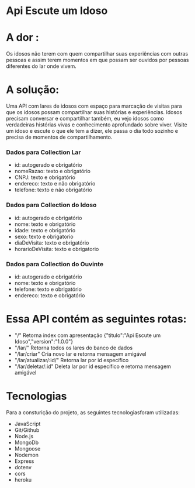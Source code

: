 # Api Escute um Idoso


# A dor : 
Os idosos não terem com quem compartilhar suas experiências com outras pessoas e assim terem momentos em que possam ser ouvidos por pessoas diferentes do lar onde vivem.

# A solução: 
Uma API com lares de idosos com espaço para marcação de visitas para que os idosos possam compartilhar suas histórias e experiências. Idosos precisam conversar e compartilhar também, eu vejo idosos como verdadeiras histórias vivas e conhecimento aprofundado sobre viver. Visite um idoso e escute o que ele tem a dizer, ele passa o dia todo sozinho e precisa de momentos de compartilhamento.


### Dados para Collection Lar
* id: autogerado e obrigatório
* nomeRazao: texto e obrigatório
* CNPJ: texto e obrigatório
* endereco: texto e não obrigatório
* telefone: texto e não obrigatório


### Dados para Collection do Idoso
* id: autogerado e obrigatório
* nome: texto e obrigatório
* idade: texto e obrigatório
* sexo: texto e obrigatorio
* diaDeVisita: texto e obrigatório
* horarioDeVisita: texto e obrigatorio



### Dados para Collection do Ouvinte
* id: autogerado e obrigatório
* nome: texto e obrigatório
* telefone: texto e obrigatório
* endereco: texto e obrigatório

# Essa API contém as seguintes rotas:

 * "/" Retorna index com apresentação {"titulo":"Api Escute um Idoso","version":"1.0.0"}
 * "/lar/" Retorna todos os lares do banco de dados
 * "/lar/criar" Cria novo lar e retorna mensagem amigável
 * "/lar/atualizar/:id/" Retorna lar por id específico
 * "/lar/deletar/:id" Deleta lar por id específico e retorna mensagem amigável

 # Tecnologias
Para a consturição do projeto, as seguintes tecnologiasforam utilizadas:

* JavaScript
* Git/Github
* Node.js
* MongoDb
* Mongoose
* Nodemon
* Express
* dotenv
* cors
* heroku